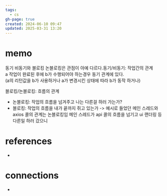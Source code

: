 ```yaml
---
tags:
  - cs
gh-page: true
created: 2024-06-10 09:47
updated: 2025-03-31 13:20
---
```

# memo
동기 비동기와 블로킹 논블로킹은 관점이 아예 다르다.동기/비동기: 작업간의 관계  
a 작업이 완료된 후에 b가 수행되어야 하는경우 동기 관계에 있다.  
(a의 리턴값을 b가 사용하거나 a가 변경시킨 상태에 따라 b가 동작 하거나)

블로킹/논블로킹: 흐름의 관계  
- 논블로킹: 작업의 흐름을 넘겨주고 나는 다른걸 하러 가는가?  
- 블로킹: 작업의 흐름을 내가 끝까지 쥐고 있는가
  -> 예시로 들었던 메인 스레드와 axios 콜의 관계는 논블로킹임 메인 스레드가 api 콜의 흐름을 넘기고 ui 랜더링 등 다른일 하러 갔으니


# references
- 
# connections
- 